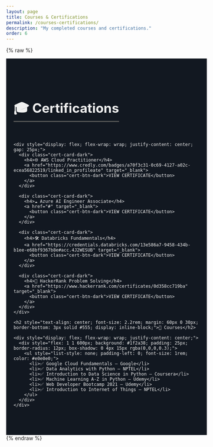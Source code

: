 ```yaml
---
layout: page
title: Courses & Certifications
permalink: /courses-certifications/
description: "My completed courses and certifications."
order: 6
---
```


{% raw %}
<section style="width: 100%; background-color: #121821; color: #f0f0f0; padding: 60px 20px; margin: 0;">
  <div style="max-width: 1100px; margin: 0 auto;">
    <h2 style="text-align: center; font-size: 2.2rem; margin-bottom: 40px; border-bottom: 3px solid #555; display: inline-block;">🎓 Certifications</h2>

    <div style="display: flex; flex-wrap: wrap; justify-content: center; gap: 25px;">
      <div class="cert-card-dark">
        <h4>🌐 AWS Cloud Practitioner</h4>
        <a href="https://www.credly.com/badges/a70f3c31-0c69-4127-a02c-ecea56822519/linked_in_profileate" target="_blank">
          <button class="cert-btn-dark">VIEW CERTIFICATE</button>
        </a>
      </div>

      <div class="cert-card-dark">
        <h4>☁️ Azure AI Engineer Associate</h4>
        <a href="#" target="_blank">
          <button class="cert-btn-dark">VIEW CERTIFICATE</button>
        </a>
      </div>

      <div class="cert-card-dark">
        <h4>🛠️ Databricks Fundamentals</h4>
        <a href="https://credentials.databricks.com/13e586a7-9458-434b-b1ee-e68bf9367b8e#acc.4J2WESUB" target="_blank">
          <button class="cert-btn-dark">VIEW CERTIFICATE</button>
        </a>
      </div>

      <div class="cert-card-dark">
        <h4>🧠 HackerRank Problem Solving</h4>
        <a href="https://www.hackerrank.com/certificates/0d358cc719ba" target="_blank">
          <button class="cert-btn-dark">VIEW CERTIFICATE</button>
        </a>
      </div>
    </div>

    <h2 style="text-align: center; font-size: 2.2rem; margin: 60px 0 30px; border-bottom: 3px solid #555; display: inline-block;">📘 Courses</h2>

    <div style="display: flex; flex-wrap: wrap; justify-content: center;">
      <div style="flex: 1 1 600px; background: #1f2a38; padding: 25px; border-radius: 12px; box-shadow: 0 4px 15px rgba(0,0,0,0.3);">
        <ul style="list-style: none; padding-left: 0; font-size: 1rem; color: #e0e0e0;">
          <li>✅ Google Cloud Fundamentals – Google</li>
          <li>✅ Data Analytics with Python – NPTEL</li>
          <li>✅ Introduction to Data Science in Python – Coursera</li>
          <li>✅ Machine Learning A-Z in Python – Udemy</li>
          <li>✅ Web Developer Bootcamp 2021 – Udemy</li>
          <li>✅ Introduction to Internet of Things – NPTEL</li>
        </ul>
      </div>
    </div>
  </div>
</section>
{% endraw %}

<style>
.cert-card-dark {
  flex: 1 1 260px;
  background: #1f2a38;
  padding: 25px;
  border-radius: 12px;
  text-align: center;
  box-shadow: 0 6px 20px rgba(0, 0, 0, 0.25);
  transition: transform 0.3s ease;
}

.cert-card-dark h4 {
  margin-bottom: 15px;
  font-size: 1.05rem;
  color: #ffffff;
}

.cert-card-dark:hover {
  transform: translateY(-6px);
}

.cert-btn-dark {
  background-color: #6c63ff;
  color: #fff;
  border: none;
  padding: 8px 14px;
  border-radius: 6px;
  font-size: 0.85rem;
  cursor: pointer;
  transition: background 0.3s ease;
  letter-spacing: 1px;
}

.cert-btn-dark:hover {
  background-color: #5146d4;
}
</style>
